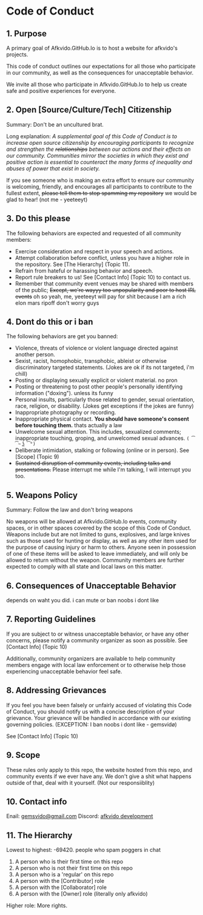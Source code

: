 # Code of Conduct

## 1. Purpose

A primary goal of Afkvido.GitHub.Io is to host a website for afkvido's projects.

This code of conduct outlines our expectations for all those who participate in our community, as well as the consequences for unacceptable behavior.

We invite all those who participate in Afkvido.GitHub.Io to help us create safe and positive experiences for everyone.

## 2. Open [Source/Culture/Tech] Citizenship

Summary: Don't be an uncultured brat.

Long explanation: _A supplemental goal of this Code of Conduct is to increase open source citizenship by encouraging participants to recognize and strengthen the ~~relationships~~ between our actions and their effects on our community. Communities mirror the societies in which they exist and positive action is essential to counteract the many forms of inequality and abuses of power that exist in society._

If you see someone who is making an extra effort to ensure our community is welcoming, friendly, and encourages all participants to contribute to the fullest extent, ~~please tell them to stop spamming my repository~~ we would be glad to hear! (not me - yeeteeyt)

## 3. Do this please 

The following behaviors are expected and requested of all community members:

 * Exercise consideration and respect in your speech and actions.
 * Attempt collaboration before conflict, unless you have a higher role in the repository. See [The Hierarchy] (Topic 11).
 * Refrain from hateful or harassing behavior and speech.
 * Report rule breakers to us! See [Contact Info] (Topic 10) to contact us.
 * Remember that community event venues may be shared with members of the public; ~~Except, we're wayyy too unpopularity and poor to host IRL events~~ oh so yeah, me, yeeteeyt will pay for shit because I am a rich elon mars ripoff don't worry guys

## 4. Dont do this or i ban 

The following behaviors are get you banned:

 * Violence, threats of violence or violent language directed against another person.
 * Sexist, racist, homophobic, transphobic, ableist or otherwise discriminatory targeted statements. (Jokes are ok if its not targeted, i'm chill)
 * Posting or displaying sexually explicit or violent material. no pron
 * Posting or threatening to post other people's personally identifying information ("doxing"). unless its funny
 * Personal insults, particularly those related to gender, sexual orientation, race, religion, or disability. (Jokes get exceptions if the jokes are funny)
 * Inappropriate photography or recording.
 * Inappropriate physical contact. **You should have someone's consent before touching them.** thats actually a law
 * Unwelcome sexual attention. This includes, sexualized comments; inappropriate touching, groping, and unwelcomed sexual advances. `( ͡~ ͜ʖ ͡°)`
 * Deliberate intimidation, stalking or following (online or in person). See [Scope] (Topic 9)
 * ~~Sustained disruption of community events, including talks and presentations.~~ Please interrupt me while I'm talking, I will interrupt you too.

## 5. Weapons Policy

Summary: Follow the law and don't bring weapons

No weapons will be allowed at Afkvido.GitHub.Io events, community spaces, or in other spaces covered by the scope of this Code of Conduct. Weapons include but are not limited to guns, explosives, and large knives such as those used for hunting or display, as well as any other item used for the purpose of causing injury or harm to others. Anyone seen in possession of one of these items will be asked to leave immediately, and will only be allowed to return without the weapon. Community members are further expected to comply with all state and local laws on this matter.

## 6. Consequences of Unacceptable Behavior

depends on waht you did.
i can mute or ban noobs i dont like

## 7. Reporting Guidelines

If you are subject to or witness unacceptable behavior, or have any other concerns, please notify a community organizer as soon as possible. See [Contact Info] (Topic 10)

Additionally, community organizers are available to help community members engage with local law enforcement or to otherwise help those experiencing unacceptable behavior feel safe. 

## 8. Addressing Grievances

If you feel you have been falsely or unfairly accused of violating this Code of Conduct, you should notify us with a concise description of your grievance. Your grievance will be handled in accordance with our existing governing policies. (EXCEPTION: I ban noobs i dont like - gemsvidø)

See [Contact Info] (Topic 10)

## 9. Scope

These rules only apply to this repo, the website hosted from this repo, and community events if we ever have any.
We don't give a shit what happens outside of that, deal with it yourself. (Not our responsiiblity)

## 10. Contact info

Enail: [gemsvido@gmail.com](mailto:gemsvido@gmail.com)
Discord: [afkvido development](https://disboard.org/server/893975758677086238)

## 11. The Hierarchy

Lowest to highest:
-69420. people who spam poggers in chat
1. A person who is their first time on this repo
2. A person who is not their first time on this repo
3. A person who is a 'regular' on this repo
4. A person with the [Contributor] role
5. A person with the [Collaborator] role
6. A person with the [Owner] role (literally only afkvido)

Higher role: More rights.
